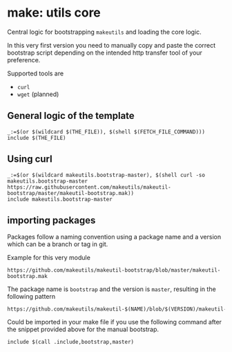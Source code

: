 # make: utils core

Central logic for bootstrapping `makeutils` and loading the core logic.

In this very first version you need to manually copy and paste the correct bootstrap script depending on the intended http transfer tool of your preference.

Supported tools are

- `curl`
- `wget` (planned)

## General logic of the template

```make
_:=$(or $(wildcard $(THE_FILE)), $(shell $(FETCH_FILE_COMMAND)))
include $(THE_FILE)
```

## Using curl

```make
_:=$(or $(wildcard makeutils.bootstrap-master), $(shell curl -so makeutils.bootstrap-master https://raw.githubusercontent.com/makeutils/makeutil-bootstrap/master/makeutil-bootstrap.mak))
include makeutils.bootstrap-master
```

## importing packages

Packages follow a naming convention using a package name and a version which can be a branch or tag in git.

Example for this very module

```text
https://github.com/makeutils/makeutil-bootstrap/blob/master/makeutil-bootstrap.mak
```

The package name is `bootstrap` and the version is `master`, resulting in the following pattern

```text
https://github.com/makeutils/makeutil-$(NAME)/blob/$(VERSION)/makeutil-$(NAME).mak
```

Could be imported in your make file if you use the following command after the snippet provided above for the manual bootstrap.

```make
include $(call .include,bootstrap,master)
```
